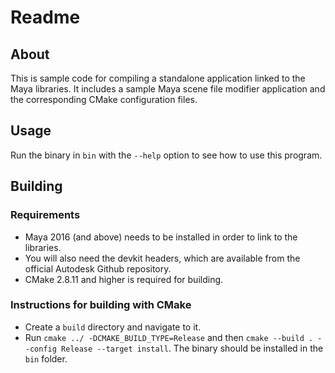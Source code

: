 # Readme

## About

This is sample code for compiling a standalone application linked to the Maya
libraries. It includes a sample Maya scene file modifier application and the
corresponding CMake configuration files.

## Usage

Run the binary in ``bin`` with the ``--help`` option to see how to use this
program.


## Building

### Requirements

* Maya 2016 (and above) needs to be installed in order to link to the libraries. 
* You will also need the devkit headers, which are available from the official 
  Autodesk Github repository.
* CMake 2.8.11 and higher is required for building.

### Instructions for building with CMake

* Create a ``build`` directory and navigate to it. 
* Run ``cmake ../ -DCMAKE_BUILD_TYPE=Release`` and then ``cmake --build .
  --config Release --target install``. The binary should be installed in the
  ``bin`` folder.
